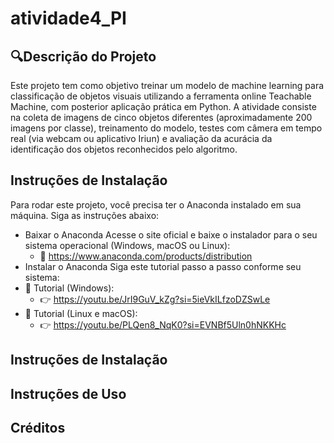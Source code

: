 # atividade4_PI
## 🔍Descrição do Projeto
Este projeto tem como objetivo treinar um modelo de machine learning para classificação de objetos visuais utilizando a ferramenta online Teachable Machine, com posterior aplicação prática em Python. A atividade consiste na coleta de imagens de cinco objetos diferentes (aproximadamente 200 imagens por classe), treinamento do modelo, testes com câmera em tempo real (via webcam ou aplicativo Iriun) e avaliação da acurácia da identificação dos objetos reconhecidos pelo algoritmo.

## Instruções de Instalação
Para rodar este projeto, você precisa ter o Anaconda instalado em sua máquina. Siga as instruções abaixo:
- Baixar o Anaconda
Acesse o site oficial e baixe o instalador para o seu sistema operacional (Windows, macOS ou Linux):
  - 🔗 https://www.anaconda.com/products/distribution
- Instalar o Anaconda
Siga este tutorial passo a passo conforme seu sistema:
- 📘 Tutorial (Windows):
  - 👉 https://youtu.be/JrI9GuV_kZg?si=5ieVkILfzoDZSwLe 
- 📘 Tutorial (Linux e macOS):
  - 👉 https://youtu.be/PLQen8_NqK0?si=EVNBf5Uln0hNKKHc
## Instruções de Instalação

## Instruções de Uso

## Créditos



